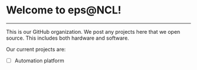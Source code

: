 # Welcome to eps@NCL!

---

This is our GitHub organization. We post any projects here that we open source. This includes both hardware and software.

Our current projects are:
- [ ] Automation platform


